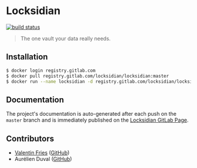 # Locksidian
[![build status](https://gitlab.com/locksidian/locksidian/badges/master/build.svg)](https://gitlab.com/locksidian/locksidian/commits/master)

> The one vault your data really needs.

## Installation

```bash
$ docker login registry.gitlab.com
$ docker pull registry.gitlab.com/locksidian/locksidian:master
$ docker run --name locksidian -d registry.gitlab.com/locksidian/locksidian:master
```

## Documentation

The project's documentation is auto-generated after each push on the `master` branch and is immediately published on
the [Locksidian GitLab Page](https://locksidian.gitlab.io/locksidian/locksidian).

## Contributors

 - [Valentin Fries](https://www.fries.io) ([GitHub](https://github.com/MrKloan))
 - Aurélien Duval ([GitHub](https://github.com/acid-killa666))